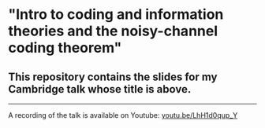 # "Intro to coding and information theories and the noisy-channel coding theorem"
## This repository contains the slides for my Cambridge talk whose title is above.

---

A recording of the talk is available on Youtube: [youtu.be/LhH1d0qup_Y](https://youtu.be/LhH1d0qup_Y)
